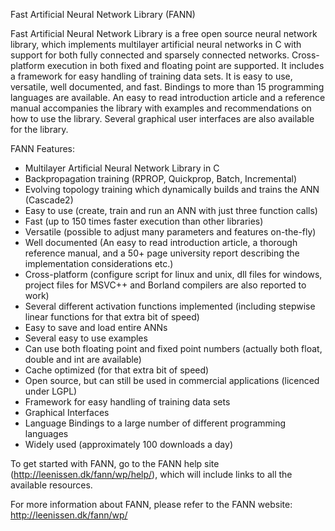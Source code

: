 Fast Artificial Neural Network Library (FANN)

Fast Artificial Neural Network Library is a free open source neural network 
library, which implements multilayer artificial neural networks in C with 
support for both fully connected and sparsely connected networks. 
Cross-platform execution in both fixed and floating point are supported. 
It includes a framework for easy handling of training data sets. It is easy to 
use, versatile, well documented, and fast. Bindings to more than 15 programming
languages are available. An easy to read introduction article and a reference 
manual accompanies the library with examples and recommendations on how to use 
the library. Several graphical user interfaces are also available for the 
library.

FANN Features:
* Multilayer Artificial Neural Network Library in C
* Backpropagation training (RPROP, Quickprop, Batch, Incremental)
* Evolving topology training which dynamically builds and trains the ANN (Cascade2)
* Easy to use (create, train and run an ANN with just three function calls)
* Fast (up to 150 times faster execution than other libraries)
* Versatile (possible to adjust many parameters and features on-the-fly)
* Well documented (An easy to read introduction article, a thorough reference manual, and a 50+ page university report describing the implementation considerations etc.)
* Cross-platform (configure script for linux and unix, dll files for windows, project files for MSVC++ and Borland compilers are also reported to work)
* Several different activation functions implemented (including stepwise linear functions for that extra bit of speed)
* Easy to save and load entire ANNs
* Several easy to use examples
* Can use both floating point and fixed point numbers (actually both float, double and int are available)
* Cache optimized (for that extra bit of speed)
* Open source, but can still be used in commercial applications (licenced under LGPL)
* Framework for easy handling of training data sets
* Graphical Interfaces
* Language Bindings to a large number of different programming languages
* Widely used (approximately 100 downloads a day)

To get started with FANN, go to the FANN help site (http://leenissen.dk/fann/wp/help/), which will include links to all the available resources. 

For more information about FANN, please refer to the FANN website: 
http://leenissen.dk/fann/wp/
